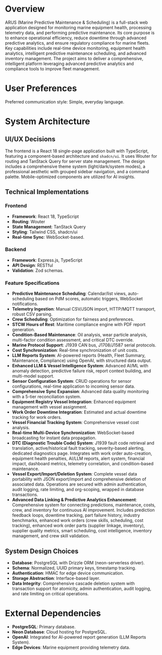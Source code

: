 # Overview

ARUS (Marine Predictive Maintenance & Scheduling) is a full-stack web application designed for monitoring marine equipment health, processing telemetry data, and performing predictive maintenance. Its core purpose is to enhance operational efficiency, reduce downtime through advanced predictive analytics, and ensure regulatory compliance for marine fleets. Key capabilities include real-time device monitoring, equipment health analytics, intelligent predictive maintenance scheduling, and advanced inventory management. The project aims to deliver a comprehensive, intelligent platform leveraging advanced predictive analytics and compliance tools to improve fleet management.

# User Preferences

Preferred communication style: Simple, everyday language.

# System Architecture

## UI/UX Decisions

The frontend is a React 18 single-page application built with TypeScript, featuring a component-based architecture and `shadcn/ui`. It uses Wouter for routing and TanStack Query for server state management. The design includes a comprehensive theme system (light/dark/system modes), a professional aesthetic with grouped sidebar navigation, and a command palette. Mobile-optimized components are utilized for AI insights.

## Technical Implementations

### Frontend
- **Framework**: React 18, TypeScript
- **Routing**: Wouter
- **State Management**: TanStack Query
- **Styling**: Tailwind CSS, shadcn/ui
- **Real-time Sync**: WebSocket-based.

### Backend
- **Framework**: Express.js, TypeScript
- **API Design**: RESTful
- **Validation**: Zod schemas.

### Feature Specifications
- **Predictive Maintenance Scheduling**: Calendar/list views, auto-scheduling based on PdM scores, automatic triggers, WebSocket notifications.
- **Telemetry Ingestion**: Manual CSV/JSON import, HTTP/MQTT transport, robust CSV parsing.
- **Crew Scheduling**: Optimization for fairness and preferences.
- **STCW Hours of Rest**: Maritime compliance engine with PDF report generation.
- **Condition-Based Maintenance**: Oil analysis, wear particle analysis, multi-factor condition assessment, and critical DTC override.
- **Marine Protocol Support**: J1939 CAN bus, J1708/J1587 serial protocols.
- **Cost Synchronization**: Real-time synchronization of unit costs.
- **LLM Reports System**: AI-powered reports (Health, Fleet Summary, Maintenance, Compliance) using OpenAI, with structured data output.
- **Enhanced LLM & Vessel Intelligence System**: Advanced AI/ML with anomaly detection, predictive failure risk, report context building, and multi-model support.
- **Sensor Configuration System**: CRUD operations for sensor configurations, real-time application to incoming sensor data.
- **Comprehensive Sync Expansion**: Advanced data quality monitoring with a 5-tier reconciliation system.
- **Equipment Registry Vessel Integration**: Enhanced equipment management with vessel assignment.
- **Work Order Downtime Integration**: Estimated and actual downtime tracking for work orders.
- **Vessel Financial Tracking System**: Comprehensive vessel cost analysis.
- **Real-time Multi-Device Synchronization**: WebSocket-based broadcasting for instant data propagation.
- **DTC (Diagnostic Trouble Code) System**: J1939 fault code retrieval and translation, active/historical fault tracking, severity-based alerting, dedicated diagnostics page. Integrates with work order auto-creation, equipment health penalties, AI/LLM reports, alert system, financial impact, dashboard metrics, telemetry correlation, and condition-based maintenance.
- **Vessel Export/Import/Deletion System**: Complete vessel data portability with JSON export/import and comprehensive deletion of associated data. Operations are secured with admin authentication, audit logging, rate limiting, and org-scoping, wrapped in database transactions.
- **Advanced Data Linking & Predictive Analytics Enhancement**: Comprehensive system for connecting predictions, maintenance, costs, crew, and inventory for continuous AI improvement. Includes prediction feedback loops, downtime tracking, part failure history, industry benchmarks, enhanced work orders (crew skills, scheduling, cost tracking), enhanced work order parts (supplier linkage, inventory), supplier quality metrics, smart scheduling, cost intelligence, inventory management, and crew skill validation.

## System Design Choices
- **Database**: PostgreSQL with Drizzle ORM (neon-serverless driver).
- **Schema**: Normalized, UUID primary keys, timestamp tracking.
- **Authentication**: HMAC for edge device communication.
- **Storage Abstraction**: Interface-based layer.
- **Data Integrity**: Comprehensive cascade deletion system with transaction support for atomicity, admin authentication, audit logging, and rate limiting on critical operations.

# External Dependencies

- **PostgreSQL**: Primary database.
- **Neon Database**: Cloud hosting for PostgreSQL.
- **OpenAI**: Integrated for AI-powered report generation (LLM Reports System).
- **Edge Devices**: Marine equipment providing telemetry data.
